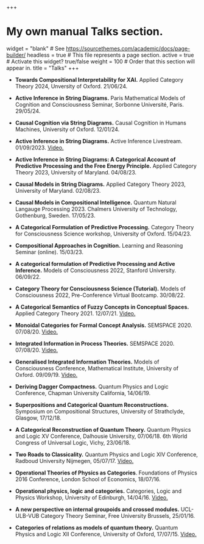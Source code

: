 +++
# My own manual Talks section. 

widget = "blank"  # See https://sourcethemes.com/academic/docs/page-builder/
headless = true  # This file represents a page section.
active = true  # Activate this widget? true/false
weight = 100  # Order that this section will appear in.
title = "Talks"
+++

* **Towards Compositional Interpretability for XAI.** Applied Category Theory 2024, Unversity of Oxford. 21/06/24. 

* **Active Inference in String Diagrams.** Paris Mathematical Models of Cognition and Consciousness Seminar, Sorbonne Université, Paris. 29/05/24. 

* **Causal Cognition via String Diagrams.** Causal Cognition in Humans Machines, University of Oxford. 12/01/24. 

* **Active Inference in String Diagrams.** Active Inference Livestream. 01/09/2023. [Video.](https://www.youtube.com/watch?v=p1GMPGBJGfw&ab_channel=ActiveInferenceInstitute)

* **Active Inference in String Diagrams: A Categorical Account of Predictive Processing and the Free Energy Principle.** Applied Category Theory 2023, University of Maryland. 04/08/23. 

* **Causal Models in String Diagrams.** Applied Category Theory 2023, University of Maryland. 02/08/23. 

* **Causal Models in Compositional Intelligence.** Quantum Natural Langauge Processing 2023. Chalmers University of Technology, Gothenburg, Sweden. 17/05/23. 

* **A Categorical Formulation of Predictive Processing.** Category Theory for Consciousness Science workshop, University of Oxford. 15/04/23. 

* **Compositional Approaches in Cognition.** Learning and Reasoning Seminar (online). 15/03/23.  

* **A categorical formulation of Predictive Processing and Active Inference.** Models of Consciousness 2022, Stanford University. 06/09/22. 

* **Category Theory for Consciousness Science (Tutorial).** Models of Consciousness 2022, Pre-Conference Virtual Bootcamp. 30/08/22. 

* **A Categorical Semantics of Fuzzy Concepts in Conceptual Spaces.** Applied Category Theory 2021. 12/07/21. [Video.](https://www.youtube.com/watch?v=We7FuoOCxyA&t=7910s&ab_channel=AppliedCategoryTheory) 

* **Monoidal Categories for Formal Concept Analysis.**
SEMSPACE 2020. 07/08/20. [Video.](https://www.youtube.com/watch?v=kdAuCyfawrI)

* **Integrated Information in Process Theories.** 
SEMSPACE 2020. 07/08/20. [Video.](https://www.youtube.com/watch?v=RAoMkFJkkDg)


* **Generalised Integrated Information Theories.**
Models of Consciousness Conference, Mathematical Institute, University of Oxford. 09/09/19. [Video.](https://www.youtube.com/watch?v=mNuuWs2d17Y)

* **Deriving Dagger Compactness.** Quantum Physics and Logic Conference, Chapman University California, 14/06/19.


* **Superpositions and Categorical Quantum Reconstructions.**
Symposium on Compositional Structures, University of Strathclyde, Glasgow, 17/12/18.

* **A Categorical Reconstruction of Quantum Theory.** Quantum Physics and Logic XV Conference, Dalhousie University, 07/06/18. 6th World Congress of Universal Logic, Vichy, 23/06/18.

* **Two Roads to Classicality.** Quantum Physics and Logic XIV Conference, Radboud University Nijmegen, 05/07/17.
[Video.](https://www.youtube.com/watch?v=IQx6fWuEVVs)

* **Operational Theories of Physics as Categories**. Foundations of Physics 2016 Conference, London School of Economics, 18/07/16.

* **Operational physics, logic and categories.** Categories, Logic and Physics Workshop, University of Edinburgh, 14/04/16. [Video.](https://www.youtube.com/watch?v=ozMLZPQ66rg)
 
*  **A new perspective on internal groupoids and crossed modules.**
UCL-ULB-VUB Category Theory Seminar, Free University Brussels, 25/01/16.

* **Categories of relations as models of quantum theory.** Quantum Physics and Logic XII Conference, University of Oxford, 17/07/15. [Video.](https://www.youtube.com/watch?v=Y3Oy_8_RFpk)